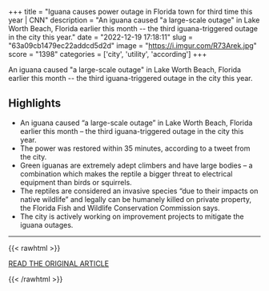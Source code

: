 +++
title = "Iguana causes power outage in Florida town for third time this year | CNN"
description = "An iguana caused \"a large-scale outage\" in Lake Worth Beach, Florida earlier this month -- the third iguana-triggered outage in the city this year."
date = "2022-12-19 17:18:11"
slug = "63a09cb1479ec22addcd5d2d"
image = "https://i.imgur.com/R73Arek.jpg"
score = "1398"
categories = ['city', 'utility', 'according']
+++

An iguana caused \"a large-scale outage\" in Lake Worth Beach, Florida earlier this month -- the third iguana-triggered outage in the city this year.

## Highlights

- An iguana caused “a large-scale outage” in Lake Worth Beach, Florida earlier this month – the third iguana-triggered outage in the city this year.
- The power was restored within 35 minutes, according to a tweet from the city.
- Green iguanas are extremely adept climbers and have large bodies – a combination which makes the reptile a bigger threat to electrical equipment than birds or squirrels.
- The reptiles are considered an invasive species “due to their impacts on native wildlife” and legally can be humanely killed on private property, the Florida Fish and Wildlife Conservation Commission says.
- The city is actively working on improvement projects to mitigate the iguana outages.

---

{{< rawhtml >}}
  <p class="article-category">
    <a target="_blank" href="https://www.cnn.com/2022/12/18/us/florida-iguana-power-outage-trnd/index.html">READ THE ORIGINAL ARTICLE</a>
  </p>
{{< /rawhtml >}}
